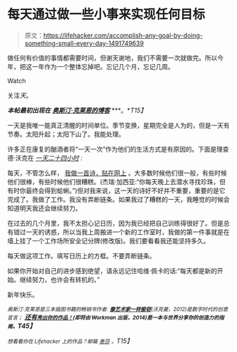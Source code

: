# 每天通过做一些小事来实现任何目标

> 原文：<https://lifehacker.com/accomplish-any-goal-by-doing-something-small-every-day-1491749639>

做任何有价值的事情都需要时间，但谢天谢地，我们不需要一次就做完。所以今年，把这一年作为一个整体忘掉吧。忘记几个月，忘记几周。

Watch

关注*天*。

***本帖最初出现在*** [***奥斯汀·克莱恩的博客***](http://austinkleon.com/2013/12/29/something-small-every-day/) ***。**T15】*

一天是我唯一能真正清醒的时间单位。季节变换，星期完全是人为的，但是一天有节奏。太阳升起；太阳下山了。我能处理。

许多正在康复的酗酒者将“一天一次”作为他们的生活方式是有原因的。下面是理查德·沃克在 [*一天二十四小时*](https://www.amazon.com/dp/1614270953?asc_campaign=InlineText&asc_refurl=https://lifehacker.com/accomplish-any-goal-by-doing-something-small-every-day-1491749639&asc_source=&linkCode=ogi&psc=1&smid=ATVPDKIKX0DER&tag=kinjalifehackerlink-20&th=1) *:*

每天，不管怎么样， [我做一首诗，贴在网上](http://austinkleon.com/2013/09/02/a-poem-a-day/) 。大多数时候他们很一般，有些时候他们很棒，有些时候他们很糟糕。(杰瑞·加西亚:“你每天晚上去潜水寻找珍珠，但有时你最终会得到蛤蜊。”)但对我来说，这一天的诗好不好并不重要，重要的是它完成了。我做了工作。我没有弄断链条。如果我过了糟糕的一天，我睡觉的时候会知道明天我还会继续努力。

在过去的几个月里，我不太担心记日历，因为我已经把自己训练得很好了。但是总有错过一天的诱惑，所以当我上周搬进一个新的工作室时，我做的第一件事就是在墙上挂了一个工作场所安全记分牌(修改版)。我们要看看我还能坚持多久。

每天做这项工作。填写日历上的方框。不要弄断链条。

如果你开始对自己的进步感到绝望，请永远记住哈维·佩卡的话:“每天都是新的开始。继续努力，也许会有转机的。”

新年快乐。

*<small>奥斯汀·克莱恩是三本插图书籍的畅销书作者:</small>* [***<small>像艺术家一样偷窃</small>***](http://austinkleon.com/steal/)*<small>(沃克曼，2012)是数字时代的创意宣言；</small>* [***还有***](http://austinkleon.com/newspaperblackout/)**[***<small>秀出你的作品！</small>***](http://austinkleon.com/show-your-work)*****<small>(即将由 Workman 出版，2014)是一本与世界分享你的创造力的指南。</small>T45】***

*<small>想看看你在 Lifehacker 上的作品？邮箱</small>* [*<small>泰莎</small>*](https://mail.google.com/mail/?view=cm&fs=1&tf=1&to=tessa@lifehacker.com) *<small>。</small>T15】*